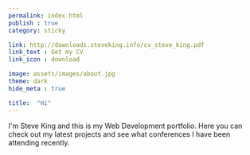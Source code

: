 ```yaml
---
permalink: index.html
publish : true
category: sticky

link: http://downloads.steveking.info/cv_steve_king.pdf
link_text : Get my CV
link_icon : download

image: assets/images/about.jpg
theme: dark
hide_meta : true

title:  "Hi"
---
```


I'm Steve King and this is my Web Development portfolio. Here you can check out my latest projects and see what conferences I have been attending recently.
